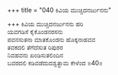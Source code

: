+++
title = "040 ಕಿವಿಯ ಮುಚ್ಚಿದನರ್ಜುನನು"

+++
ಕಿವಿಯ ಮುಚ್ಚಿದನರ್ಜುನನು ಹರಿ  
ಯವಗಡಿಸೆ ಕೈಕೊಂಡನರಸನು  
ಪವನಸುತನಾ ಮಾತಕೊಂಡನು ಹೊಕ್ಕನಾಹವವ  
ತವಕದಲಿ ತೆಗೆದೆಸುತ ರಿಪುಶರ  
ನಿವಹವನು ಖಂಡಿಸುತಲಿಂದಿನ  
ಬವರದಲಿ ಕಡಿವಡೆದುದಶ್ವತ್ಥಾಮ ಕೇಳೆಂದ    ॥40॥